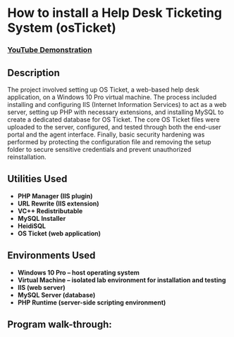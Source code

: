 <h1>How to install a Help Desk Ticketing System (osTicket)</h1>

 ### [YouTube Demonstration](https://youtu.be/oyiivb2ygSo)

<h2>Description</h2>
The project involved setting up OS Ticket, a web-based help desk application, on a Windows 10 Pro virtual machine. The process included installing and configuring IIS (Internet Information Services) to act as a web server, setting up PHP with necessary extensions, and installing MySQL to create a dedicated database for OS Ticket. The core OS Ticket files were uploaded to the server, configured, and tested through both the end-user portal and the agent interface. Finally, basic security hardening was performed by protecting the configuration file and removing the setup folder to secure sensitive credentials and prevent unauthorized reinstallation.
<br />


<h2>Utilities Used</h2>

- <b>PHP Manager (IIS plugin)</b> 
- <b>URL Rewrite (IIS extension)</b>
- <b>VC++ Redistributable</b>
- <b>MySQL Installer</b>
- <b>HeidiSQL</b>
- <b>OS Ticket (web application)</b>

<h2>Environments Used </h2>

- <b>Windows 10 Pro – host operating system</b>
- <b>Virtual Machine – isolated lab environment for installation and testing</b>
- <b>IIS (web server)</b>
- <b>MySQL Server (database)</b>
- <b>PHP Runtime (server-side scripting environment)</b>

<h2>Program walk-through:</h2>

